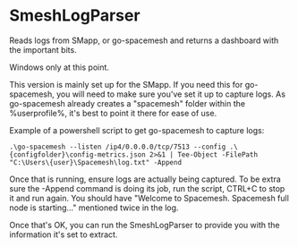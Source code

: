 # SmeshLogParser
Reads logs from SMapp, or go-spacemesh and returns a dashboard with the important bits.

Windows only at this point.

This version is mainly set up for the SMapp. If you need this for go-spacemesh, you will need to make sure you've set it up to capture logs. As go-spacemesh already creates a "spacemesh" folder within the %userprofile%, it's best to point it there for ease of use. 

Example of a powershell script to get go-spacemesh to capture logs:

```.\go-spacemesh --listen /ip4/0.0.0.0/tcp/7513 --config .\{configfolder}\config-metrics.json 2>&1 | Tee-Object -FilePath "C:\Users\{user}\Spacemesh\log.txt" -Append```

Once that is running, ensure logs are actually being captured. To be extra sure the -Append command is doing its job, run the script, CTRL+C to stop it and run again. You should have "Welcome to Spacemesh. Spacemesh full node is starting..." mentioned twice in the log.

Once that's OK, you can run the SmeshLogParser to provide you with the information it's set to extract.
